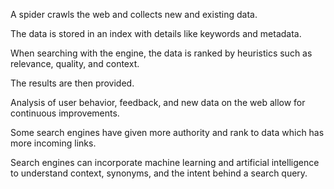 A spider crawls the web and collects new and existing data.

The data is stored in an index with details like keywords and metadata.

When searching with the engine, the data is ranked by heuristics such as relevance, quality, and context.

The results are then provided.

Analysis of user behavior, feedback, and new data on the web allow for continuous improvements.

Some search engines have given more authority and rank to data which has more incoming links.

Search engines can incorporate machine learning and artificial intelligence to understand context, synonyms, and the intent behind a search query.
